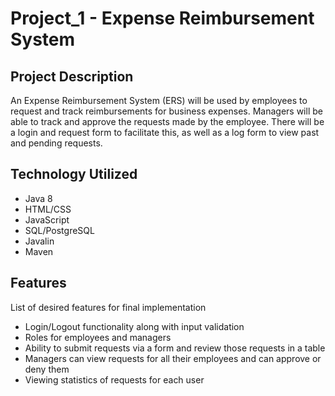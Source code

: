 # Project_1 - Expense Reimbursement System
## Project Description
An Expense Reimbursement System (ERS) will be used by employees to request and track reimbursements for business expenses. Managers will be able to track and approve the requests made by the employee. There will be a login and request form to facilitate this, as well as a log form to view past and pending requests.

## Technology Utilized
* Java 8
* HTML/CSS
* JavaScript
* SQL/PostgreSQL
* Javalin
* Maven

## Features
List of desired features for final implementation
* Login/Logout functionality along with input validation
* Roles for employees and managers
* Ability to submit requests via a form and review those requests in a table
* Managers can view requests for all their employees and can approve or deny them
* Viewing statistics of requests for each user
